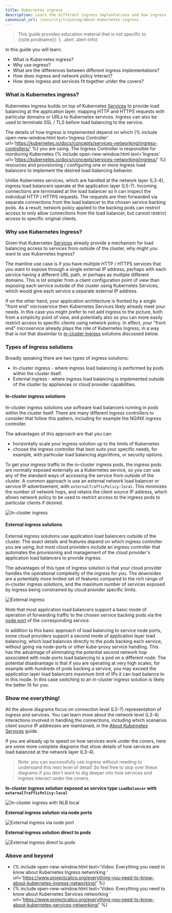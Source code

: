 ```yaml
---
title: Kubernetes ingress
description: Learn the different ingress implentations and how ingress and policy interact.
canonical_url: /security/training/about-kubernetes-ingress
---
```


> <span class="glyphicon glyphicon-info-sign"></span> This guide provides education material
> that is not specific to {{site.prodname}}.
{: .alert .alert-info}

In this guide you will learn:
- What is Kubernetes ingress?
- Why use ingress?
- What are the differences between different ingress implementations?
- How does ingress and network policy interact?
- How does ingress and services fit together under the covers?

### What is Kubernetes ingress?

Kubernetes Ingress builds on top of Kubernetes [Services]({{site.baseurl}}/about/about-kubernetes-services) to provide
load balancing at the application layer, mapping HTTP and HTTPS requests with particular domains or URLs to Kubernetes
services. Ingress can also be used to terminate SSL / TLS before load balancing to the service.

The details of how Ingress is implemented depend on which {% include open-new-window.html text='Ingress Controller'
url='https://kubernetes.io/docs/concepts/services-networking/ingress-controllers/' %} you are using. The Ingress
Controller is responsible for monitoring Kubernetes {% include open-new-window.html text='Ingress'
url='https://kubernetes.io/docs/concepts/services-networking/ingress/' %} resources and provisioning / configuring one
or more ingress load balancers to implement the desired load balancing behavior.

Unlike Kubernetes services, which are handled at the network layer (L3-4), ingress load balancers operate at the
application layer (L5-7). Incoming connections are terminated at the load balancer so it can inspect the individual HTTP /
HTTPS requests. The requests are then forwarded via separate connections from the load balancer to the chosen service
backing pods. As a result, network policy applied to the backing pods can restrict access to only allow connections from the load
balancer, but cannot restrict access to specific original clients.

### Why use Kubernetes Ingress?

Given that Kubernetes [Services]({{site.baseurl}}/about/about-kubernetes-services) already provide a mechanism for load
balancing access to services from outside of the cluster, why might you want to use Kubernetes Ingress?

The mainline use case is if you have multiple HTTP / HTTPS services that you want to expose through a single external IP
address, perhaps with each service having a different URL path, or perhaps as multiple different domains. This is lot
simpler from a client configuration point of view than exposing each service outside of the cluster using Kubernetes
Services, which would give each service a separate external IP address.

If on the other hand, your application architecture is fronted by a single "front end" microservice then Kubernetes
Services likely already meet your needs. In this case you might prefer to not add Ingress to the picture, both from a
simplicity point of view, and potentially also so you can more easily restrict access to specific clients using network
policy. In effect, your "front end" microservice already plays the role of Kubernetes Ingress, in a way that is not that
dissimilar to [in-cluster ingress](#in-cluster-ingress-solutions) solutions discussed below.

### Types of Ingress solutions

Broadly speaking there are two types of ingress solutions:
- In-cluster ingress - where ingress load balancing is performed by pods within the cluster itself.
- External ingress - where ingress load balancing is implemented outside of the cluster by
  appliances or cloud provider capabilities.

#### In-cluster ingress solutions

In-cluster ingress solutions use software load balancers running in pods within the cluster itself. There are many
different ingress controllers to consider that follow this pattern, including for example the NGINX ingress controller.

The advantages of this approach are that you can: 
- horizontally scale your ingress solution up to the limits of Kubernetes
- choose the ingress controller that best suits your specific needs, for example, with particular load balancing
  algorithms, or security options.

To get your ingress traffic to the in-cluster ingress pods, the ingress pods are normally exposed externally as a
Kubernetes service, so you can use any of the standard ways of accessing the service from outside of the cluster. A
common approach is use an external network load balancer or service IP advertisement, with `externalTrafficPolicy:local`.
This minimizes the number of network hops, and retains the client source IP address, which allows network policy to be used
to restrict access to the ingress pods to particular clients if desired.

![In-cluster ingress]({{site.baseurl}}/images/ingress-in-cluster.svg)

#### External ingress solutions

External ingress solutions use application load balancers outside of the cluster. The exact details and
features depend on which ingress controller you are using, but most cloud providers include an ingress controller that
automates the provisioning and management of the cloud provider's application load balancers to provide ingress.

The advantages of this type of ingress solution is that your cloud provider handles the operational complexity of the
ingress for you.  The downsides are a potentially more limited set of features compared to the rich range of in-cluster
ingress solutions, and the maximum number of services exposed by ingress being constrained by cloud provider specific
limits.

![External ingress]({{site.baseurl}}/images/ingres-external.svg)

Note that most application load balancers support a basic mode of operation of forwarding traffic to the chosen service
backing pods via the [node port]({{site.baseurl}}/about/about-kubernetes-services#node-port-services) of the
corresponding service.

In addition to this basic approach of load balancing to service node ports, some cloud providers support a second mode
of application layer load balancing, which load balances directly to the pods backing each service, without going via
node-ports or other kube-proxy service handling. This has the advantage of eliminating the potential second network hop
associated with node ports load balancing to a pod on a different node. The potential disadvantage is that if you are
operating at very high scales, for example with hundreds of pods backing a service, you may exceed the application layer
load balancers maximum limit of IPs it can load balance to in this mode. In this case switching to an in-cluster ingress
solution is likely the better fit for you.

### Show me everything!

All the above diagrams focus on connection level (L5-7) representation of ingress and services. You can learn more about
the network level (L3-4) interactions involved in handling the connections, including which scenarios client source IP
addresses are maintained, in the [About Kubernetes Services]({{site.baseurl}}/about/about-kubernetes-services) guide.

If you are already up to speed on how services work under the covers, here are some more complete diagrams that show details of how services are load balanced at the network layer (L3-4).

> Note: you can successfully use ingress without needing to understand this next level of detail! So feel free to skip
> over these diagrams if you don't want to dig deeper into how services and ingress interact under the covers.

**In-cluster ingress solution exposed as service type `LoadBalancer` with `externalTrafficPolicy:local`**

![In-cluster ingress with NLB local]({{site.baseurl}}/images/ingress-in-cluster-nlb-local.svg)

**External ingress solution via node ports**

![External ingress via node port]({{site.baseurl}}/images/ingress-external-node-ports.svg)

**External ingress solution direct to pods**

![External ingress direct to pods]({{site.baseurl}}/images/ingress-external-direct-to-pods.svg)

### Above and beyond

- {% include open-new-window.html text='Video: Everything you need to know about Kubernetes Ingress networking   '
  url='https://www.projectcalico.org/everything-you-need-to-know-about-kubernetes-ingress-networking/' %}
- {% include open-new-window.html text='Video: Everything you need to know about Kubernetes Services networking   '
  url='https://www.projectcalico.org/everything-you-need-to-know-about-kubernetes-services-networking/' %}
